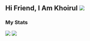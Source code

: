 ## Hi Friend, I Am Khoirul <img src="https://raw.githubusercontent.com/iampavangandhi/iampavangandhi/master/gifs/Hi.gif">


### My Stats
<p>
    <img src="https://github-readme-stats.vercel.app/api?username=nasidfurqon&show_icons=true&hide_border=true&custom_title=Khoirul Nasid Furqon's" />
    <img src="https://github-readme-stats.vercel.app/api/top-langs/?username=nasidfurqon&layout=compact&hide_border=true hight"/>
</p>
